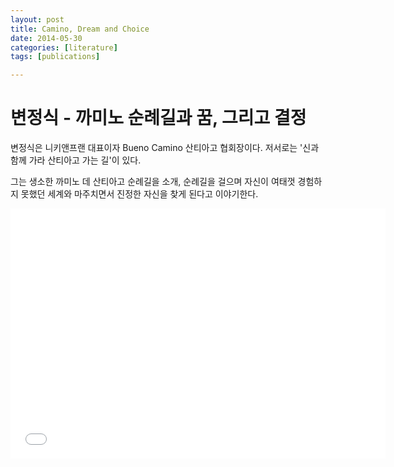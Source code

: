 ```yaml
---
layout: post
title: Camino, Dream and Choice
date: 2014-05-30
categories: [literature]
tags: [publications]

---
```



# 변정식 - 까미노 순례길과 꿈, 그리고 결정

변정식은 니키앤프랜 대표이자 Bueno Camino 산티아고 협회장이다. 저서로는 '신과 함께 가라 산티아고 가는 길'이 있다.

그는 생소한 까미노 데 산티아고 순례길을 소개, 순례길을 걸으며 자신이 여태껏 경험하지 못했던 세계와 마주치면서 진정한 자신을 찾게 된다고 이야기한다.

<iframe width="600" height="400" src="//www.youtube.com/embed/tKEhHcjuanQ" frameborder="0" allowfullscreen></iframe>